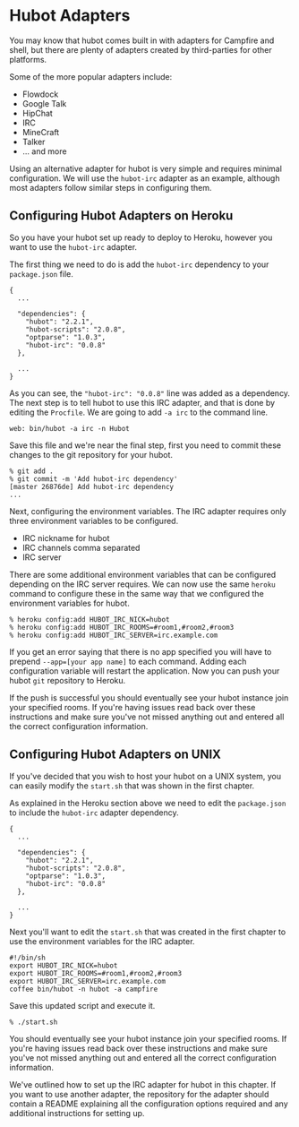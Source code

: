 # Hubot Adapters

You may know that hubot comes built in with adapters for Campfire and shell,
but there are plenty of adapters created by third-parties for other platforms.

Some of the more popular adapters include:

* Flowdock
* Google Talk
* HipChat
* IRC
* MineCraft
* Talker
* ... and more

Using an alternative adapter for hubot is very simple and requires minimal
configuration. We will use the `hubot-irc` adapter as an example, although most
adapters follow similar steps in configuring them.

## Configuring Hubot Adapters on Heroku

So you have your hubot set up ready to deploy to Heroku, however you want to
use the `hubot-irc` adapter.

The first thing we need to do is add the `hubot-irc` dependency to your
`package.json` file.

    {
      ...

      "dependencies": {
        "hubot": "2.2.1",
        "hubot-scripts": "2.0.8",
        "optparse": "1.0.3",
        "hubot-irc": "0.0.8"
      },

      ...
    }

As you can see, the `"hubot-irc": "0.0.8"` line was added as a dependency. The
next step is to tell hubot to use this IRC adapter, and that is done by editing
the `Procfile`. We are going to add `-a irc` to the command line.

    web: bin/hubot -a irc -n Hubot

Save this file and we're near the final step, first you need to commit these
changes to the git repository for your hubot.

    % git add .
    % git commit -m 'Add hubot-irc dependency'
    [master 26876de] Add hubot-irc dependency
    ...

Next, configuring the environment variables. The IRC adapter requires only
three environment variables to be configured.

* IRC nickname for hubot
* IRC channels comma separated
* IRC server

There are some additional environment variables that can be configured
depending on the IRC server requires. We can now use the same `heroku`
command to configure these in the same way that we configured the environment
variables for hubot.

    % heroku config:add HUBOT_IRC_NICK=hubot
    % heroku config:add HUBOT_IRC_ROOMS=#room1,#room2,#room3
    % heroku config:add HUBOT_IRC_SERVER=irc.example.com

If you get an error saying that there is no app specified you will have to
prepend `--app=[your app name]` to each command. Adding each configuration
variable will restart the application. Now you can push your hubot `git`
repository to Heroku.

If the push is successful you should eventually see your hubot instance join
your specified rooms. If you're having issues read back over these instructions
and make sure you've not missed anything out and entered all the correct
configuration information.

## Configuring Hubot Adapters on UNIX

If you've decided that you wish to host your hubot on a UNIX system, you can
easily modify the `start.sh` that was shown in the first chapter.

As explained in the Heroku section above we need to edit the `package.json`
to include the `hubot-irc` adapter dependency.

    {
      ...

      "dependencies": {
        "hubot": "2.2.1",
        "hubot-scripts": "2.0.8",
        "optparse": "1.0.3",
        "hubot-irc": "0.0.8"
      },

      ...
    }

Next you'll want to edit the `start.sh` that was created in the first chapter
to use the environment variables for the IRC adapter.

    #!/bin/sh
    export HUBOT_IRC_NICK=hubot
    export HUBOT_IRC_ROOMS=#room1,#room2,#room3
    export HUBOT_IRC_SERVER=irc.example.com
    coffee bin/hubot -n hubot -a campfire

Save this updated script and execute it.

    % ./start.sh

You should eventually see your hubot instance join your specified rooms. If
you're having issues read back over these instructions and make sure you've not
missed anything out and entered all the correct configuration information.

We've outlined how to set up the IRC adapter for hubot in this chapter. If you
want to use another adapter, the repository for the adapter should contain a
README explaining all the configuration options required and any additional
instructions for setting up.
